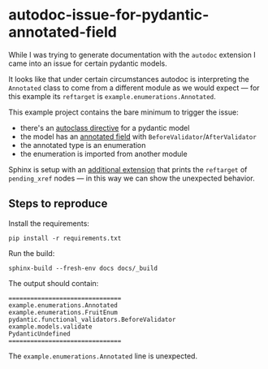 # autodoc-issue-for-pydantic-annotated-field
While I was trying to generate documentation with the `autodoc` extension I came into an issue for certain pydantic models.

It looks like that under certain circumstances autodoc is interpreting the `Annotated` class to come from a different module as we would expect — for this example its `reftarget` is `example.enumerations.Annotated`.

This example project contains the bare minimum to trigger the issue:
- there's an [autoclass directive](docs/index.rst?plain=1#L13) for a pydantic model
- the model has an [annotated field](src/example/models.py#L12) with `BeforeValidator`/`AfterValidator`
- the annotated type is an enumeration
- the enumeration is imported from another module

Sphinx is setup with an [additional extension](docs/extensions/some_reference_resolver.py) that prints the `reftarget` of `pending_xref` nodes — in this way we can show the unexpected behavior.

## Steps to reproduce
Install the requirements:
```
pip install -r requirements.txt
```

Run the build:
```
sphinx-build --fresh-env docs docs/_build
```

The output should contain:
```
===============================
example.enumerations.Annotated
example.enumerations.FruitEnum
pydantic.functional_validators.BeforeValidator
example.models.validate
PydanticUndefined
===============================
```

The `example.enumerations.Annotated` line is unexpected.
